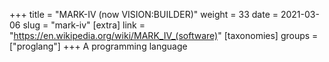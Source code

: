 +++
title = "MARK-IV (now VISION:BUILDER)"
weight = 33
date = 2021-03-06
slug = "mark-iv"
[extra]
link = "https://en.wikipedia.org/wiki/MARK_IV_(software)"
[taxonomies]
groups = ["proglang"]
+++
A programming language

